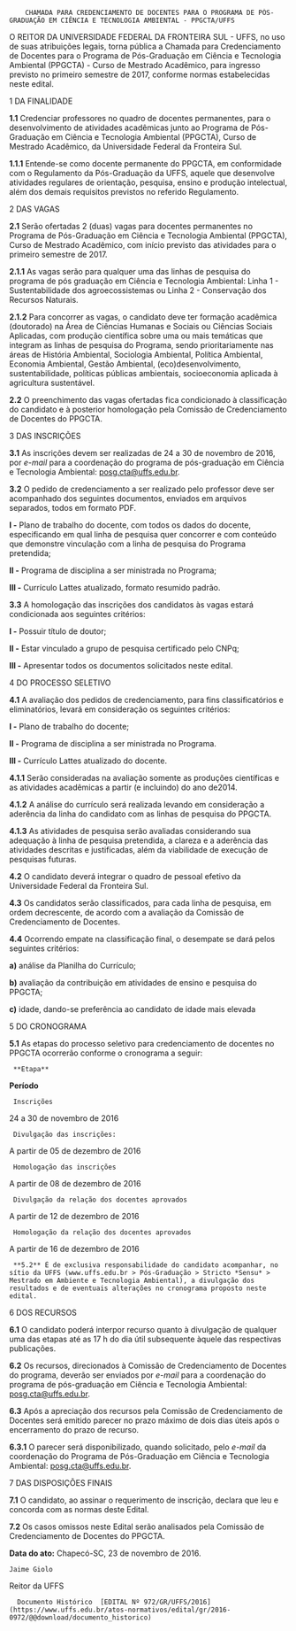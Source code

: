         CHAMADA PARA CREDENCIAMENTO DE DOCENTES PARA O PROGRAMA DE PÓS-GRADUAÇÃO EM CIÊNCIA E TECNOLOGIA AMBIENTAL - PPGCTA/UFFS  

O REITOR DA UNIVERSIDADE FEDERAL DA FRONTEIRA SUL - UFFS, no uso de suas atribuições legais, torna pública a Chamada para Credenciamento de Docentes para o Programa de Pós-Graduação em Ciência e Tecnologia Ambiental (PPGCTA) - Curso de Mestrado Acadêmico, para ingresso previsto no primeiro semestre de 2017, conforme normas estabelecidas neste edital.

 1 DA FINALIDADE

 **1.1** Credenciar professores no quadro de docentes permanentes, para o desenvolvimento de atividades acadêmicas junto ao Programa de Pós-Graduação em Ciência e Tecnologia Ambiental (PPGCTA), Curso de Mestrado Acadêmico, da Universidade Federal da Fronteira Sul.

 **1.1.1** Entende-se como docente permanente do PPGCTA, em conformidade com o Regulamento da Pós-Graduação da UFFS, aquele que desenvolve atividades regulares de orientação, pesquisa, ensino e produção intelectual, além dos demais requisitos previstos no referido Regulamento.

 2 DAS VAGAS

 **2.1** Serão ofertadas 2 (duas) vagas para docentes permanentes no Programa de Pós-Graduação em Ciência e Tecnologia Ambiental (PPGCTA), Curso de Mestrado Acadêmico, com início previsto das atividades para o primeiro semestre de 2017.

 **2.1.1** As vagas serão para qualquer uma das linhas de pesquisa do programa de pós graduação em Ciência e Tecnologia Ambiental: Linha 1 - Sustentabilidade dos agroecossistemas ou Linha 2 - Conservação dos Recursos Naturais.

 **2.1.2** Para concorrer as vagas, o candidato deve ter formação acadêmica (doutorado) na Área de Ciências Humanas e Sociais ou Ciências Sociais Aplicadas, com produção científica sobre uma ou mais temáticas que integram as linhas de pesquisa do Programa, sendo prioritariamente nas áreas de História Ambiental, Sociologia Ambiental, Política Ambiental, Economia Ambiental, Gestão Ambiental, (eco)desenvolvimento, sustentabilidade, políticas públicas ambientais, socioeconomia aplicada à agricultura sustentável.

 **2.2** O preenchimento das vagas ofertadas fica condicionado à classificação do candidato e à posterior homologação pela Comissão de Credenciamento de Docentes do PPGCTA.

 3 DAS INSCRIÇÕES

 **3.1** As inscrições devem ser realizadas de 24 a 30 de novembro de 2016, por *e-mail* para a coordenação do programa de pós-graduação em Ciência e Tecnologia Ambiental: [posg.cta@uffs.edu.br](mailto:posg.cta@uffs.edu.br).

 **3.2** O pedido de credenciamento a ser realizado pelo professor deve ser acompanhado dos seguintes documentos, enviados em arquivos separados, todos em formato PDF.

 **I -** Plano de trabalho do docente, com todos os dados do docente, especificando em qual linha de pesquisa quer concorrer e com conteúdo que demonstre vinculação com a linha de pesquisa do Programa pretendida;

 **II -** Programa de disciplina a ser ministrada no Programa;

 **III -** Currículo Lattes atualizado, formato resumido padrão.

 **3.3** A homologação das inscrições dos candidatos às vagas estará condicionada aos seguintes critérios:

 **I -** Possuir título de doutor;

 **II -** Estar vinculado a grupo de pesquisa certificado pelo CNPq;

 **III -** Apresentar todos os documentos solicitados neste edital.

 4 DO PROCESSO SELETIVO

 **4.1** A avaliação dos pedidos de credenciamento, para fins classificatórios e eliminatórios, levará em consideração os seguintes critérios:

 **I -** Plano de trabalho do docente;

 **II -** Programa de disciplina a ser ministrada no Programa.

 **III -** Currículo Lattes atualizado do docente.

 **4.1.1** Serão consideradas na avaliação somente as produções científicas e as atividades acadêmicas a partir (e incluindo) do ano de2014.

 **4.1.2** A análise do currículo será realizada levando em consideração a aderência da linha do candidato com as linhas de pesquisa do PPGCTA.

 **4.1.3** As atividades de pesquisa serão avaliadas considerando sua adequação à linha de pesquisa pretendida, a clareza e a aderência das atividades descritas e justificadas, além da viabilidade de execução de pesquisas futuras.

 **4.2** O candidato deverá integrar o quadro de pessoal efetivo da Universidade Federal da Fronteira Sul.

 **4.3** Os candidatos serão classificados, para cada linha de pesquisa, em ordem decrescente, de acordo com a avaliação da Comissão de Credenciamento de Docentes.

 **4.4** Ocorrendo empate na classificação final, o desempate se dará pelos seguintes critérios:

 **a)** análise da Planilha do Currículo;

 **b)** avaliação da contribuição em atividades de ensino e pesquisa do PPGCTA;

 **c)** idade, dando-se preferência ao candidato de idade mais elevada

 5 DO CRONOGRAMA

 **5.1** As etapas do processo seletivo para credenciamento de docentes no PPGCTA ocorrerão conforme o cronograma a seguir:

     **Etapa**

   **Período**

     Inscrições

   24 a 30 de novembro de 2016

     Divulgação das inscrições:

   A partir de 05 de dezembro de 2016

     Homologação das inscrições

   A partir de 08 de dezembro de 2016

     Divulgação da relação dos docentes aprovados

   A partir de 12 de dezembro de 2016

     Homologação da relação dos docentes aprovados

   A partir de 16 de dezembro de 2016

     **5.2** É de exclusiva responsabilidade do candidato acompanhar, no sítio da UFFS (www.uffs.edu.br > Pós-Graduação > Stricto *Sensu* > Mestrado em Ambiente e Tecnologia Ambiental), a divulgação dos resultados e de eventuais alterações no cronograma proposto neste edital.

 6 DOS RECURSOS

 **6.1** O candidato poderá interpor recurso quanto à divulgação de qualquer uma das etapas até as 17 h do dia útil subsequente àquele das respectivas publicações.

 **6.2** Os recursos, direcionados à Comissão de Credenciamento de Docentes do programa, deverão ser enviados por *e-mail* para a coordenação do programa de pós-graduação em Ciência e Tecnologia Ambiental: [posg.cta@uffs.edu.br](mailto:posg.cta@uffs.edu.br).

 **6.3** Após a apreciação dos recursos pela Comissão de Credenciamento de Docentes será emitido parecer no prazo máximo de dois dias úteis após o encerramento do prazo de recurso.

 **6.3.1** O parecer será disponibilizado, quando solicitado, pelo *e-mail* da coordenação do Programa de Pós-Graduação em Ciência e Tecnologia Ambiental: [posg.cta@uffs.edu.br](mailto:posg.cta@uffs.edu.br).

 7 DAS DISPOSIÇÕES FINAIS

 **7.1** O candidato, ao assinar o requerimento de inscrição, declara que leu e concorda com as normas deste Edital.

 **7.2** Os casos omissos neste Edital serão analisados pela Comissão de Credenciamento de Docentes do PPGCTA.

  

   **Data do ato:** Chapecó-SC, 23 de novembro de 2016.   
 

    Jaime Giolo   
 Reitor da UFFS 

      Documento Histórico  [EDITAL Nº 972/GR/UFFS/2016](https://www.uffs.edu.br/atos-normativos/edital/gr/2016-0972/@@download/documento_historico)     
      